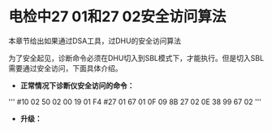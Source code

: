 # 电检中27 01和27 02安全访问算法

本章节给出如果通过DSA工具，过DHU的安全访问算法

为了安全起见，诊断命令必须在DHU切入到SBL模式下，才能执行。但是切入SBL需要通过安全访问，下面具体介绍。


- **正常情况下诊断仪安全访问的命令：**

'''
#10 02
50 02 00 19 01 F4
#27 01
67 01 0F 09 8B
27 02 0E 38 99
67 02
'''

- **升级：**
